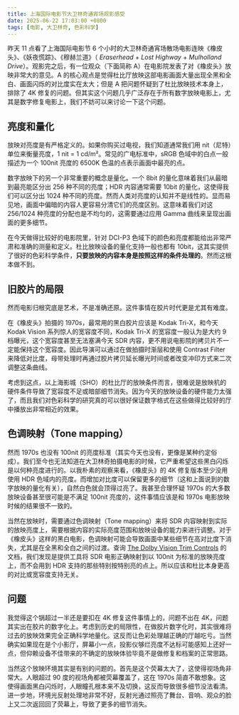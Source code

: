 ```yaml
---
title: 上海国际电影节大卫林奇通宵场观影感受
date: 2025-06-22 17:03:00 +0800
tags: [电影, 大卫林奇, 色彩科学]
---
```


昨天 11 点看了上海国际电影节 6 个小时的大卫林奇通宵场散场电影连映《橡皮头》、《妖夜慌踪》、《穆赫兰道》（ *Eraserhead* + *Lost Highway* + *Mulholland Drive*）。观影完之后，有一位观众（下面简称 A）在电影院发表了对《橡皮头》放映非常大的意见。A 的核心观点是觉得杜比厅放映这部电影画面大量出现全黑和全白、画面闪烁的对比度实在太大；但是 A 把问题怀疑到了杜比放映技术本身上，排除了 4K 修复的问题。但其实这个问题几乎广泛存在于所有数字放映电影上，尤其是数字修复电影上，我们不妨可以来讨论一下这个问题。

## 亮度和量化

放映对亮度是有严格定义的。如果你购买过电视，我们知道通常我们用 nit（尼特）单位来衡量亮度，1 nit = 1 cd/m²。常见的广电标准中，sRGB 色域中的白点一般描述为一个 100nit 亮度的 6500K 色温的点表示画面中最亮的点。

数字放映下的另一个非常重要的概念是量化。一个 8bit 的量化意味着我们从最暗到最亮能区分出 256 种不同的亮度；HDR 内容通常需要 10bit 的量化，这使得我们可以区分出 1024 种不同的亮度。然而人类对亮度的认知并不是线性的。显而易见地，画面中偏暗的内容人更容易分清它们的亮度区别。这意味着我们对这 256/1024 种亮度的分配也是不均匀的，这需要通过应用 Gamma 曲线来呈现出画面的更多细节。

在今天做得比较好的电影院里，针对 DCI-P3 色域下的颜色和亮度都能给出非常严肃和准确的测量和定义。杜比放映设备的量化支持一般也都有 10bit，这其实提供了很好的色彩科学条件，**只要放映的内容本身是按照这样的条件处理的**。然而这根本做不到。

## 旧胶片的局限

然而电影归根究底是艺术，不是准确还原。这件事情在胶片时代更是尤其有难度。

在《橡皮头》拍摄的 1970s，最常用的黑白胶片应该是 Kodak Tri-X，和今天 Kodak Vision 系列惊人的宽容度不同，Kodak Tri-X 的宽容度一般认为是大约 9 档曝光，这个宽容度甚至无法塞满今天 SDR 内容，更不用说电影院的拷贝片不一定能保持这个宽容度。因此导演可以通过在做拍摄时渐层和使用 Contrast Filter 来降低对比度，母带处理时再通过胶片拷贝延长曝光时间或者改变冲印方式来二次调整这条曲线。

考虑到这点，以上海影城（SHO）的杜比厅的放映条件而言，很难说是放映机的硬件条件导致了宽容度不足或暗部细节消失。因为今天的放映设备的硬件能力太强了，而且我们对色彩科学的研究真的可以很好保证数字格式在这些做得比较好的厅中播放出非常相近的效果。

## 色调映射（Tone mapping）

然而 1970s 也没有 100nit 的亮度标准（其实今天也没有，更像是某种约定俗成）。我们至今也无法知道在大卫林奇拍摄电影的时候，它严重希望这些黑白闪烁是以何种亮度进行的。以我朴素的观察来看，《橡皮头》的 4K 修复版本至少没用使用 HDR 色域内的亮度。而增加对比度可以保留更多的细节（这和上面说到的数字放映的量化有关），自然白色就会顶得过亮了。我甚至合理怀疑 1970s 的大多数放映设备甚至很可能是不满足 100nit 亮度的，这件事情应该是和 1970s 电影放映时候的结果很不一致的。

当然在放映时，需要通过色调映射（Tone mapping）来将 SDR 内容映射到实际的放映亮度上，需要根据内容的实际亮度范围和放映设备的能力来进行调整。对于《橡皮头》这样的黑白电影，色调映射可能会导致画面中某些细节在高对比度下消失，尤其是在全黑和全白之间的过渡。查询 [The Dolby Vision Trim Controls](https://professionalsupport.dolby.com/s/article/The-Dolby-Vision-Trim-Controls?language=en_US) 的文档，我们发现是提供工具将 SDR 电影正确映射到以 100nit 为标准的放映亮度上，而不会用到 HDR 支持的那些特别按特别亮的点上。所以应该和杜比本身更高的对比或宽容度支持无关。

## 问题

我觉得这个锅超过一半还是要扣在 4K 修复这件事情上的，问题不出在 4K，问题其实出在胶片的数字化上。考虑到历史的局限性，在做胶片数字化时，其实很难将过去的放映效果完全正确科学地量化。这反而让色彩处理越正确的厅越吃亏。当然确实如果现在是个小影厅，屏幕小一点，投影仪够烂亮度不达标可能感知上还好一点，但仰赖设备不佳带来的不确定的放映体验毕竟不是做修复和档案的正常思路。

当然这个放映环境其实是有别的问题的。首先是这个荧幕太大了，这使得视场角非常大。人眼超过 90 度的视场角都被荧幕覆盖了，这在 1970s 简直不敢想象。这使得画面黑白闪烁时，人眼瞳孔根本来不及切换，这反而导致很多细节没法看清。进一步地，环境光反射处理地非常不好，反射光通过照亮了舞台、音响、观众的脸上又二次返回回了荧幕上，导致了更多的细节消失。
